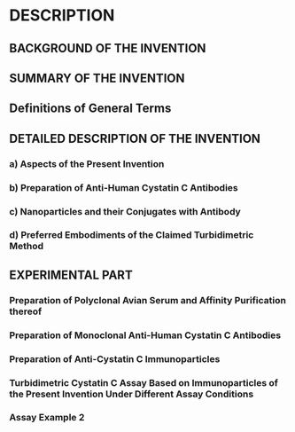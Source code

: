 # DESCRIPTION

## BACKGROUND OF THE INVENTION

## SUMMARY OF THE INVENTION

## Definitions of General Terms

## DETAILED DESCRIPTION OF THE INVENTION

### a) Aspects of the Present Invention

### b) Preparation of Anti-Human Cystatin C Antibodies

### c) Nanoparticles and their Conjugates with Antibody

### d) Preferred Embodiments of the Claimed Turbidimetric Method

## EXPERIMENTAL PART

### Preparation of Polyclonal Avian Serum and Affinity Purification thereof

### Preparation of Monoclonal Anti-Human Cystatin C Antibodies

### Preparation of Anti-Cystatin C Immunoparticles

### Turbidimetric Cystatin C Assay Based on Immunoparticles of the Present Invention Under Different Assay Conditions

### Assay Example 2

